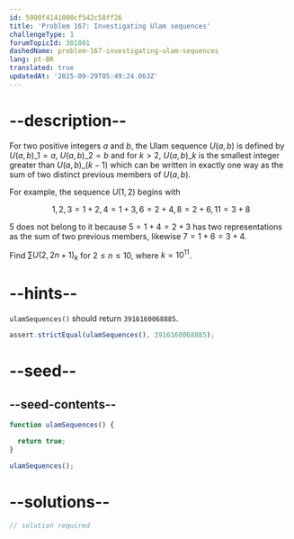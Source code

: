 ```yaml
---
id: 5900f4141000cf542c50ff26
title: 'Problem 167: Investigating Ulam sequences'
challengeType: 1
forumTopicId: 301801
dashedName: problem-167-investigating-ulam-sequences
lang: pt-BR
translated: true
updatedAt: '2025-09-29T05:49:24.063Z'
---
```


# --description--

For two positive integers $a$ and $b$, the Ulam sequence $U(a,b)$ is defined by ${U{(a,b)}\_1} = a$, ${U{(a,b)}\_2} = b$ and for $k > 2$, ${U{(a,b)}\_k}$ is the smallest integer greater than ${U{(a,b)}\_{(k-1)}}$ which can be written in exactly one way as the sum of two distinct previous members of $U(a,b)$.

For example, the sequence $U(1,2)$ begins with

$$1, 2, 3 = 1 + 2, 4 = 1 + 3, 6 = 2 + 4, 8 = 2 + 6, 11 = 3 + 8$$

5 does not belong to it because $5 = 1 + 4 = 2 + 3$ has two representations as the sum of two previous members, likewise $7 = 1 + 6 = 3 + 4$.

Find $\sum {U(2, 2n + 1)_k}$ for $2 ≤ n ≤ 10$, where $k = {10}^{11}$.

# --hints--

`ulamSequences()` should return `3916160068885`.

```js
assert.strictEqual(ulamSequences(), 3916160068885);
```

# --seed--

## --seed-contents--

```js
function ulamSequences() {

  return true;
}

ulamSequences();
```

# --solutions--

```js
// solution required
```
